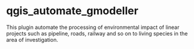 # qgis_automate_gmodeller
This plugin automate the processing of environmental impact of linear projects such as pipeline, roads, railway and so on to living species in the area of investigation.
